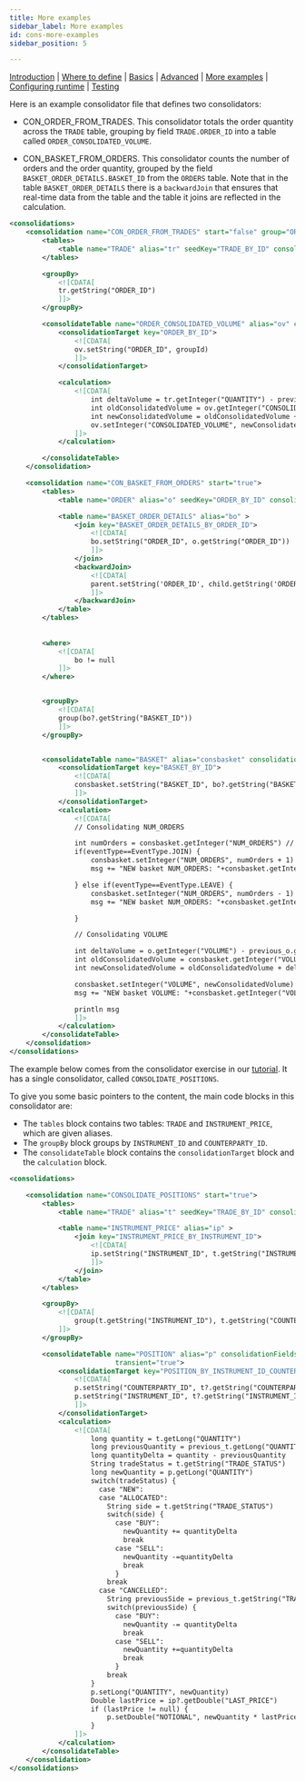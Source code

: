 ```yaml
---
title: More examples
sidebar_label: More examples
id: cons-more-examples
sidebar_position: 5

---
```



[Introduction](/creating-applications/defining-your-application/business-logic/consolidators/consolidators/)  | [Where to define](/creating-applications/defining-your-application/business-logic/consolidators/cons-where-to-define/) | [Basics](/creating-applications/defining-your-application/business-logic/consolidators/cons-technical-details/) |  [Advanced](/creating-applications/defining-your-application/business-logic/consolidators/cons-advanced-technical-details/) | [More examples](/creating-applications/defining-your-application/business-logic/consolidators/cons-more-examples/) | [Configuring runtime](/creating-applications/defining-your-application/business-logic/consolidators/cons-configuring-runtime/) | [Testing](/creating-applications/defining-your-application/business-logic/consolidators/cons-testing/)

Here is an example consolidator file that defines two consolidators:

* CON_ORDER_FROM_TRADES. This consolidator totals the order quantity across the ```TRADE``` table, grouping by field ```TRADE.ORDER_ID```
                          into a table called ```ORDER_CONSOLIDATED_VOLUME```.
               
* CON_BASKET_FROM_ORDERS.  This consolidator counts the number of orders and the order quantity, grouped by the field ```BASKET_ORDER_DETAILS.BASKET_ID``` from the ```ORDERS``` table. Note that in the table ```BASKET_ORDER_DETAILS``` there is a ```backwardJoin``` that ensures that real-time data from the table and the table it joins are reflected in the calculation.  


```xml
<consolidations>
    <consolidation name="CON_ORDER_FROM_TRADES" start="false" group="ORDER">
        <tables>
            <table name="TRADE" alias="tr" seedKey="TRADE_BY_ID" consolidationFields="QUANTITY"/>
        </tables>

        <groupBy>
            <![CDATA[
            tr.getString("ORDER_ID")
            ]]>
        </groupBy>

        <consolidateTable name="ORDER_CONSOLIDATED_VOLUME" alias="ov" consolidationFields="CONSOLIDATED_VOLUME" transient="false">
            <consolidationTarget key="ORDER_BY_ID">
                <![CDATA[
                ov.setString("ORDER_ID", groupId)
                ]]>
            </consolidationTarget>

            <calculation>
                <![CDATA[
                    int deltaVolume = tr.getInteger("QUANTITY") - previous_tr.getInteger("QUANTITY")
                    int oldConsolidatedVolume = ov.getInteger("CONSOLIDATED_VOLUME")
                    int newConsolidatedVolume = oldConsolidatedVolume + deltaVolume
                    ov.setInteger("CONSOLIDATED_VOLUME", newConsolidatedVolume)
                ]]>
            </calculation>

        </consolidateTable>
    </consolidation>

    <consolidation name="CON_BASKET_FROM_ORDERS" start="true">
        <tables>
            <table name="ORDER" alias="o" seedKey="ORDER_BY_ID" consolidationFields="VOLUME"/>

            <table name="BASKET_ORDER_DETAILS" alias="bo" >
                <join key="BASKET_ORDER_DETAILS_BY_ORDER_ID">
                    <![CDATA[
                    bo.setString("ORDER_ID", o.getString("ORDER_ID"))
                    ]]>
                </join>
                <backwardJoin>
                    <![CDATA[
                    parent.setString('ORDER_ID', child.getString('ORDER_ID'))
                    ]]>
                </backwardJoin>
            </table>
        </tables>
        
            
        <where>
            <![CDATA[
                bo != null
            ]]>
        </where>


        <groupBy>
            <![CDATA[
            group(bo?.getString("BASKET_ID"))
            ]]>
        </groupBy>


        <consolidateTable name="BASKET" alias="consbasket" consolidationFields="NUM_ORDERS VOLUME">
            <consolidationTarget key="BASKET_BY_ID">
                <![CDATA[
                consbasket.setString("BASKET_ID", bo?.getString("BASKET_ID"))
                ]]>
            </consolidationTarget>
            <calculation>
                <![CDATA[
                // Consolidating NUM_ORDERS

                int numOrders = consbasket.getInteger("NUM_ORDERS") // before
                if(eventType==EventType.JOIN) {
                    consbasket.setInteger("NUM_ORDERS", numOrders + 1)
                    msg += "NEW basket NUM_ORDERS: "+consbasket.getInteger("NUM_ORDERS")+"\n"

                } else if(eventType==EventType.LEAVE) {
                    consbasket.setInteger("NUM_ORDERS", numOrders - 1)
                    msg += "NEW basket NUM_ORDERS: "+consbasket.getInteger("NUM_ORDERS")+"\n"

                }

                // Consolidating VOLUME

                int deltaVolume = o.getInteger("VOLUME") - previous_o.getInteger("VOLUME")
                int oldConsolidatedVolume = consbasket.getInteger("VOLUME")
                int newConsolidatedVolume = oldConsolidatedVolume + deltaVolume

                consbasket.setInteger("VOLUME", newConsolidatedVolume)
                msg += "NEW basket VOLUME: "+consbasket.getInteger("VOLUME")+"\n"

                println msg
                ]]>
            </calculation>
        </consolidateTable>
    </consolidation>
</consolidations>
```


The example below comes from the consolidator exercise in our [tutorial](/tutorials/building-an-application/add-calculated-data/). It has a single consolidator, called `CONSOLIDATE_POSITIONS`. 

To give you some basic pointers to the content, the main code blocks in this consolidator are:

- The `tables` block contains two tables: `TRADE` and `INSTRUMENT_PRICE`, which are given aliases.
- The `groupBy` block groups by `INSTRUMENT_ID` and `COUNTERPARTY_ID`.
- The `consolidateTable` block contains the `consolidationTarget` block and the `calculation` block. 

```xml
<consolidations>

    <consolidation name="CONSOLIDATE_POSITIONS" start="true">
        <tables>
            <table name="TRADE" alias="t" seedKey="TRADE_BY_ID" consolidationFields="QUANTITY PRICE"/>

            <table name="INSTRUMENT_PRICE" alias="ip" >
                <join key="INSTRUMENT_PRICE_BY_INSTRUMENT_ID">
                    <![CDATA[
                    ip.setString("INSTRUMENT_ID", t.getString("INSTRUMENT_ID"))
                    ]]>
                </join>
            </table>
        </tables>

        <groupBy>
            <![CDATA[
                group(t.getString("INSTRUMENT_ID"), t.getString("COUNTERPARTY_ID"))
            ]]>
        </groupBy>

        <consolidateTable name="POSITION" alias="p" consolidationFields="QUANTITY NOTIONAL"
                          transient="true">
            <consolidationTarget key="POSITION_BY_INSTRUMENT_ID_COUNTERPARTY_ID">
                <![CDATA[
                p.setString("COUNTERPARTY_ID", t?.getString("COUNTERPARTY_ID"))
                p.setString("INSTRUMENT_ID", t?.getString("INSTRUMENT_ID"))
                ]]>
            </consolidationTarget>
            <calculation>
                <![CDATA[
                    long quantity = t.getLong("QUANTITY")
                    long previousQuantity = previous_t.getLong("QUANTITY")
                    long quantityDelta = quantity - previousQuantity
                    String tradeStatus = t.getString("TRADE_STATUS")
                    long newQuantity = p.getLong("QUANTITY")
                    switch(tradeStatus) {
                      case "NEW":
                      case "ALLOCATED":
                        String side = t.getString("TRADE_STATUS")
                        switch(side) {
                          case "BUY":
                            newQuantity += quantityDelta
                            break
                          case "SELL":
                            newQuantity -=quantityDelta
                            break
                          }
                        break
                      case "CANCELLED":
                        String previousSide = previous_t.getString("TRADE_STATUS")
                        switch(previousSide) {
                          case "BUY":
                            newQuantity -= quantityDelta
                            break
                          case "SELL":
                            newQuantity +=quantityDelta
                            break
                          }
                        break
                    }
                    p.setLong("QUANTITY", newQuantity)
                    Double lastPrice = ip?.getDouble("LAST_PRICE")
                    if (lastPrice != null) {
                        p.setDouble("NOTIONAL", newQuantity * lastPrice )
                    }
                ]]>
            </calculation>
        </consolidateTable>
    </consolidation>
</consolidations>
```